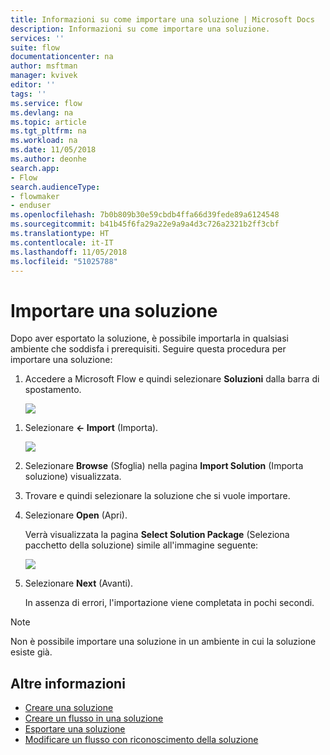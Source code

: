 ```yaml
---
title: Informazioni su come importare una soluzione | Microsoft Docs
description: Informazioni su come importare una soluzione.
services: ''
suite: flow
documentationcenter: na
author: msftman
manager: kvivek
editor: ''
tags: ''
ms.service: flow
ms.devlang: na
ms.topic: article
ms.tgt_pltfrm: na
ms.workload: na
ms.date: 11/05/2018
ms.author: deonhe
search.app:
- Flow
search.audienceType:
- flowmaker
- enduser
ms.openlocfilehash: 7b0b809b30e59cbdb4ffa66d39fede89a6124548
ms.sourcegitcommit: b41b45f6fa29a22e9a9a4d3c726a2321b2ff3cbf
ms.translationtype: HT
ms.contentlocale: it-IT
ms.lasthandoff: 11/05/2018
ms.locfileid: "51025788"
---
```

# <a name="import-a-solution"></a>Importare una soluzione

Dopo aver esportato la soluzione, è possibile importarla in qualsiasi ambiente che soddisfa i prerequisiti. Seguire questa procedura per importare una soluzione:

1. Accedere a Microsoft Flow e quindi selezionare **Soluzioni** dalla barra di spostamento.

   ![](./media/import-flow-solution/select-solutions-from-left-nav.png)


<!--from editor: I don't think you need the symbols on the left of Import, below. They don't look like the arrow icon, and I think Import is clear enough. -->

1. Selezionare **<- Import** (Importa).

   ![](./media/import-flow-solution/select-import.png)

1. Selezionare **Browse** (Sfoglia) nella pagina **Import Solution** (Importa soluzione) visualizzata.
1. Trovare e quindi selezionare la soluzione che si vuole importare.
1. Selezionare **Open** (Apri).

   Verrà visualizzata la pagina **Select Solution Package** (Seleziona pacchetto della soluzione) simile all'immagine seguente:

   ![](./media/import-flow-solution/import-solution.png)

1. Selezionare **Next** (Avanti).

   In assenza di errori, l'importazione viene completata in pochi secondi.

> [!NOTE]
> Non è possibile importare una soluzione in un ambiente in cui la soluzione esiste già.

## <a name="learn-more"></a>Altre informazioni

<!--from editor: Do you want to add Remove a solution-aware flow to this list?-->

- [Creare una soluzione](./overview-solution-flows.md)
- [Creare un flusso in una soluzione](./create-flow-solution.md)
- [Esportare una soluzione](./export-flow-solution.md)
- [Modificare un flusso con riconoscimento della soluzione](./edit-solution-aware-flow.md)
